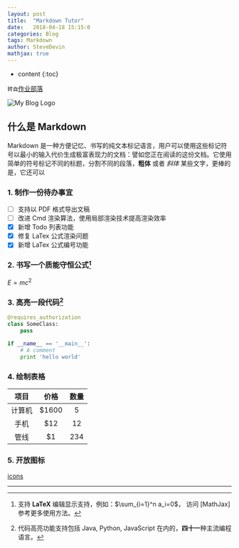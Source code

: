 ```yaml
---
layout: post
title:  "Markdown Tutor"
date:   2018-04-18 15:15:0
categories: Blog
tags: Markdown
author: SteveDevin
mathjax: true
---
```

* content
{:toc}

`转自`[作业部落](http://www.zybuluo.com)

![My Blog Logo](http://oolw4u9nj.bkt.clouddn.com/Head.png)


## 什么是 Markdown

Markdown 是一种方便记忆、书写的纯文本标记语言，用户可以使用这些标记符号以最小的输入代价生成极富表现力的文档：譬如您正在阅读的这份文档。它使用简单的符号标记不同的标题，分割不同的段落，**粗体** 或者 *斜体* 某些文字，更棒的是，它还可以

### 1. 制作一份待办事宜

- [ ] 支持以 PDF 格式导出文稿
- [ ] 改进 Cmd 渲染算法，使用局部渲染技术提高渲染效率
- [x] 新增 Todo 列表功能
- [x] 修复 LaTex 公式渲染问题
- [x] 新增 LaTex 公式编号功能

### 2. 书写一个质能守恒公式[^LaTeX]

$E=mc^2$

### 3. 高亮一段代码[^code]

```python
@requires_authorization
class SomeClass:
    pass

if __name__ == '__main__':
    # A comment
    print 'hello world'
```

### 4. 绘制表格

|项目|价格|数量|
|:---:|:---:|:---:|
|计算机|\$1600|5|
|手机 |\$12|12|
|管线 |\$1|234|

### 5. 开放图标
[icons](http://fortawesome.github.io/Font-Awesome/3.2.1/icons/)

---

[^LaTeX]: 支持 **LaTeX** 编辑显示支持，例如：$\sum_{i=1}^n a_i=0$， 访问 [MathJax] 参考更多使用方法。

[^code]: 代码高亮功能支持包括 Java, Python, JavaScript 在内的，**四十一**种主流编程语言。



